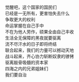 觉醒吧，这个国家的国民们  
已经是一无所有，更害怕失去什么  
争取更大的权利  
命运掌握在自己手中  
不在为他人劳作，硕果全由自己丰收  
生活全无保障的黑夜就要驱离  
流不尽汗水的日子即将终结  
联合起来，我们的力量可以撼动天地  
战斗起来，齐心协力斩断奴隶的镣铐  
驱离敲骨吸髓的资本家  
四海之内的兄弟姐妹们  
我们要自治
